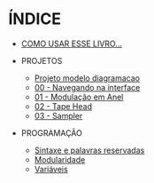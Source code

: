 # ÍNDICE

* [COMO USAR ESSE LIVRO...](README.md)

* PROJETOS
  * [Projeto modelo diagramacao](proj_modelo.md)
  * [00 - Navegando na interface](proj_00_interface.md)
  * [01 - Modulação em Anel](proj_01_rm.md)
  * [02 - Tape Head](proj_02_tapeHead.md)
  * [03 - Sampler](proj_03_sampler.md)
 
* PROGRAMAÇÃO
  * [Sintaxe e palavras reservadas](txt_palavrasReservadas.md)
  * [Modularidade](txt_modularidade.md)
  * [Variáveis](txt_variáveis.md)
